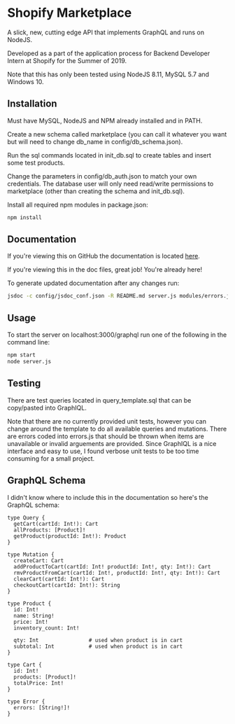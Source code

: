 # Shopify Marketplace

A slick, new, cutting edge API that implements GraphQL and runs on NodeJS.

Developed as a part of the application process for Backend Developer Intern at Shopify for the Summer of 2019.

Note that this has only been tested using NodeJS 8.11, MySQL 5.7 and Windows 10.

## Installation

Must have MySQL, NodeJS and NPM already installed and in PATH.

Create a new schema called marketplace (you can call it whatever you want but will need to change db_name in config/db_schema.json).

Run the sql commands located in init_db.sql to create tables and insert some test products.

Change the parameters in config/db_auth.json to match your own credentials.
The database user will only need read/write permissions to marketplace (other than creating the schema and init_db.sql).

Install all required npm modules in package.json:
```bash
npm install
```

## Documentation

If you're viewing this on GitHub the documentation is located [here](http://htmlpreview.github.io/?https://github.com/EthanPrentice/shopify_marketplace_2019/blob/master/out/index.html).

If you're viewing this in the doc files, great job! You're already here!

To generate updated documentation after any changes run:
```bash
jsdoc -c config/jsdoc_conf.json -R README.md server.js modules/errors.js modules/cart.js modules/product.js.
```


## Usage

To start the server on localhost:3000/graphql run one of the following in the command line:
```bash
npm start
node server.js
```


## Testing

There are test queries located in query_template.sql that can be copy/pasted into GraphIQL.

Note that there are no currently provided unit tests, however you can change around the template to do all available queries and mutations.  There are errors coded into errors.js that should be thrown when items are unavailable or invalid arguements are provided.
Since GraphIQL is a nice interface and easy to use, I found verbose unit tests to be too time consuming for a small project.

## GraphQL Schema

I didn't know where to include this in the documentation so here's the GraphQL schema:
```schema
type Query {
  getCart(cartId: Int!): Cart
  allProducts: [Product]!
  getProduct(productId: Int!): Product
}

type Mutation {
  createCart: Cart
  addProductToCart(cartId: Int! productId: Int!, qty: Int!): Cart
  rmvProductFromCart(cartId: Int!, productId: Int!, qty: Int!): Cart
  clearCart(cartId: Int!): Cart
  checkoutCart(cartId: Int!): String
}

type Product {
  id: Int!
  name: String!
  price: Int!
  inventory_count: Int!

  qty: Int                # used when product is in cart
  subtotal: Int           # used when product is in cart
}

type Cart {
  id: Int!
  products: [Product]!
  totalPrice: Int!
}

type Error {
  errors: [String!]!
}
```
